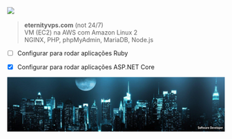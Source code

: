 <img width="200px" src="https://cdn.jsdelivr.net/gh/devicons/devicon/icons/amazonwebservices/amazonwebservices-original-wordmark.svg">

> **eternityvps.com** (not 24/7)<br />
> VM (EC2) na AWS com Amazon Linux 2<br />
> NGINX, PHP, phpMyAdmin, MariaDB, Node.js<br />


- [ ] Configurar para rodar aplicações Ruby
- [x] Configurar para rodar aplicações ASP.NET Core


![alt text](https://github.com/wiz2k20/wiz2k20/blob/main/atual.jpg?raw=true)
